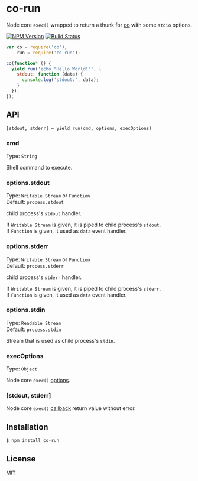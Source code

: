 # co-run

Node core `exec()` wrapped to return a thunk for [co](https://github.com/visionmedia/co) with some `stdio` options.

[![NPM Version][npm-image]][npm-url]
[![Build Status][travis-image]][travis-url]

```js
var co = require('co'),
    run = require('co-run');

co(function* () {
  yield run('echo "Hello World!"', {
    stdout: function (data) {
      console.log('stdout:', data);
    }
  });
});
```

## API

`[stdout, stderr] = yield run(cmd, options, execOptions)`

### cmd

Type: `String`

Shell command to execute.

### options.stdout

Type: `Writable Stream` or `Function`  
Default: `process.stdout`

child process's `stdout` handler.

If `Writable Stream` is given, it is piped to child process's `stdout`.  
If `Function` is given, it used as `data` event handler.

### options.stderr

Type: `Writable Stream` or `Function`  
Default: `process.stderr`

child process's `stderr` handler. 

If `Writable Stream` is given, it is piped to child process's `stderr`.  
If `Function` is given, it used as `data` event handler.

### options.stdin

Type: `Readable Stream`  
Default: `process.stdin`

Stream that is used as child process's `stdin`.  

### execOptions

Type: `Object`

Node core `exec()` [options](https://nodejs.org/api/child_process.html#child_process_child_process_exec_command_options_callback).

### [stdout, stderr]

Node core `exec()` [callback](https://nodejs.org/api/child_process.html#child_process_child_process_exec_command_options_callback) return value without error.

## Installation

```
$ npm install co-run
```

## License

  MIT

[npm-image]: https://img.shields.io/npm/v/co-run.svg
[npm-url]: https://npmjs.org/package/co-run
[travis-image]: https://travis-ci.org/gifff/co-run.svg?branch=master
[travis-url]: https://travis-ci.org/gifff/co-run

